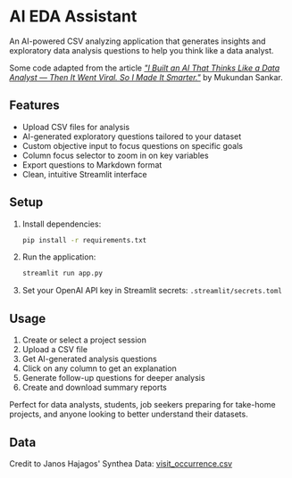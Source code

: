# AI EDA Assistant

An AI-powered CSV analyzing application that generates insights and exploratory data analysis questions to help you think like a data analyst.

Some code adapted from the article [*"I Built an AI That Thinks Like a Data Analyst — Then It Went Viral. So I Made It Smarter."*](https://medium.com/data-science-collective/i-built-an-ai-that-thinks-like-a-data-analyst-then-it-went-viral-so-i-made-it-smarter-1f3206a8254b) by Mukundan Sankar.

## Features

- Upload CSV files for analysis
- AI-generated exploratory questions tailored to your dataset
- Custom objective input to focus questions on specific goals
- Column focus selector to zoom in on key variables
- Export questions to Markdown format
- Clean, intuitive Streamlit interface

## Setup

1. Install dependencies:

   ```bash
   pip install -r requirements.txt
   ```

2. Run the application:

   ```bash
   streamlit run app.py
   ```

3. Set your OpenAI API key in Streamlit secrets: `.streamlit/secrets.toml`

## Usage

1. Create or select a project session
2. Upload a CSV file
3. Get AI-generated analysis questions
4. Click on any column to get an explanation
5. Generate follow-up questions for deeper analysis
6. Create and download summary reports

Perfect for data analysts, students, job seekers preparing for take-home projects, and anyone looking to better understand their datasets.

## Data

Credit to Janos Hajagos' Synthea Data: [visit_occurrence.csv](https://raw.githubusercontent.com/jhajagos/SyntheaData520/refs/heads/main/visit_occurrence.csv)

<br>
